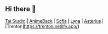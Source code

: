 ## Hi there 👋

<!--

**Here are some ideas to get you started:**

🙋‍♀️ A short introduction - what is your organization all about?
🌈 Contribution guidelines - how can the community get involved?
👩‍💻 Useful resources - where can the community find your docs? Is there anything else the community should know?
🍿 Fun facts - what does your team eat for breakfast?
🧙 Remember, you can do mighty things with the power of [Markdown](https://docs.github.com/github/writing-on-github/getting-started-with-writing-and-formatting-on-github/basic-writing-and-formatting-syntax)
-->
[Tai Studio](https://tai-studio.netlify.app)
|
[AnimeBack](https://animeback-tai-studio.netlify.app/)
|
[Sofia](https://github.com/TaiStudio/Sofia)
|
[Lyna](https://lyna.netlify.app/)
|
[Asterius](https://lyna.netlify.app/asterius)
|
[Trenton]https://trenton.netlify.app/)
